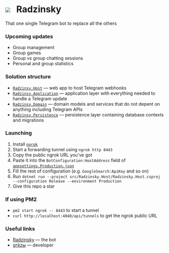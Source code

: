 # ![](https://i.imgur.com/jM8yQCt.png)  Radzinsky
That one single Telegram bot to replace all the others

### Upcoming updates
- Group management
- Group games
- Group vs group chatting sessions
- Personal and group statistics

### Solution structure
- [`Radzinsy.Host`](src/Radzinsky.Host) — web app to host Telegram webhooks
- [`Radzinsy.Application`](src/Radzinsky.Application) — application layer with everything needed to handle a Telegram update
- [`Radzinsy.Domain`](src/Radzinsky.Domain) — domain models and services that do not depent on anything including Telegram APIs
- [`Radzinsy.Persistence`](src/Radzinsky.Persistence) — persistence layer containing database contexts and migrations

### Launching
1. Install [`ngrok`](https://ngrok.com/docs/getting-started)
1. Start a forwarding tunnel using `ngrok http 8443`
1. Copy the public ngrok URL you've got
1. Paste it into the `BotConfiguration:HostAddress` field of [`appsettings.Production.json`](src/Radzinsky.Host/appsettings.Production.json)
1. Fill the rest of configuration (e.g. `GoogleSearch:ApiKey` and so on)
1. Run `dotnet run --project src/Radzinsky.Host/Radzinsky.Host.csproj --configuration Release --environment Production`
1. Give this repo a star

### If using PM2
- `pm2 start ngrok -- 8443` to start a tunnel
- `curl http://localhost:4040/api/tunnels` to get the ngrok public URL

### Useful links
- [Radzinsky](https://t.me/radzinsky_bot) — the bot
- [gгёzы](https://t.me/undrcrxwn) — developer
